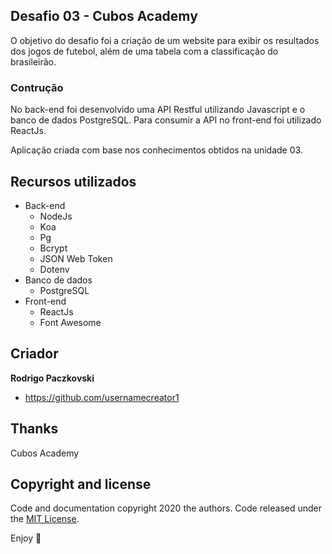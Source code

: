 ## Desafio 03 - Cubos Academy

O objetivo do desafio foi a criação de um website para exibir os resultados dos jogos de futebol, além de uma tabela com a classificação do brasileirão.

### Contrução

No back-end foi desenvolvido uma API Restful utilizando Javascript e o banco de dados PostgreSQL. Para consumir a API no front-end foi utilizado ReactJs.

Aplicação criada com base nos conhecimentos obtidos na unidade 03.

## Recursos utilizados

- Back-end 
	- NodeJs
	- Koa
	- Pg
	- Bcrypt
	- JSON Web Token
	- Dotenv
- Banco de dados
	- PostgreSQL
- Front-end
	- ReactJs
	- Font Awesome


## Criador

**Rodrigo Paczkovski**

- <https://github.com/usernamecreator1>

## Thanks

Cubos Academy

## Copyright and license

Code and documentation copyright 2020 the authors. Code released under the [MIT License](https://reponame/blob/master/LICENSE).

Enjoy :metal:

